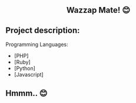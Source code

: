 ##  <p align="center">Wazzap Mate! 😊 </p>

## Project description:

Programming Languages:

- [PHP]
- [Ruby]
- [Python]
- [Javascript]

## Hmmm.. 😊
